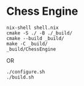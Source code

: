 # Chess Engine

```
nix-shell shell.nix
cmake -S ./ -B ./_build/
cmake --build _build/
make -C _build/
_build/ChessEngine
```

OR

```
./configure.sh
./build.sh
```
